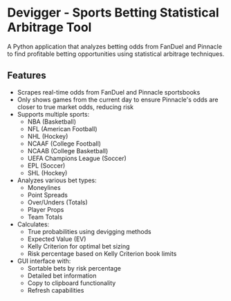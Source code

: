 # Devigger - Sports Betting Statistical Arbitrage Tool

A Python application that analyzes betting odds from FanDuel and Pinnacle to find profitable betting opportunities using statistical arbitrage techniques.

## Features

- Scrapes real-time odds from FanDuel and Pinnacle sportsbooks
- Only shows games from the current day to ensure Pinnacle's odds are closer to true market odds, reducing risk
- Supports multiple sports:
  - NBA (Basketball)
  - NFL (American Football)
  - NHL (Hockey)
  - NCAAF (College Football)
  - NCAAB (College Basketball) 
  - UEFA Champions League (Soccer)
  - EPL (Soccer)
  - SHL (Hockey)
- Analyzes various bet types:
  - Moneylines
  - Point Spreads
  - Over/Unders (Totals)
  - Player Props
  - Team Totals
- Calculates:
  - True probabilities using devigging methods
  - Expected Value (EV)
  - Kelly Criterion for optimal bet sizing
  - Risk percentage based on Kelly Criterion book limits
- GUI interface with:
  - Sortable bets by risk percentage
  - Detailed bet information
  - Copy to clipboard functionality
  - Refresh capabilities